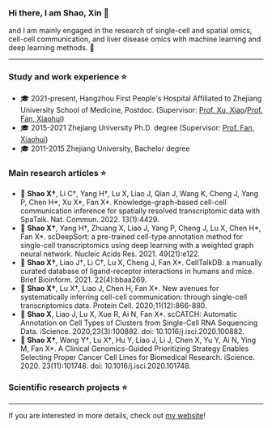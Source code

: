 ### Hi there, I am Shao, Xin 👋

and I am mainly engaged in the research of single-cell and spatial omics, cell-cell communication, and liver disease omics with machine learning and deep learning methods. 👀

---

### Study and work experience ⭐

- 🎓 2021-present, Hangzhou First People's Hospital Affiliated to Zhejiang University School of Medicine, Postdoc. (Supervisor: [Prof. Xu, Xiao](https://person.zju.edu.cn/0097425)/[Prof. Fan, Xiaohui](https://person.zju.edu.cn/fanxh))
- 🎓 2015-2021 Zhejiang University Ph.D. degree (Supervisor: [Prof. Fan, Xiaohui](https://person.zju.edu.cn/fanxh))
- 🎓 2011-2015 Zhejiang University, Bachelor degree

### Main research articles ⭐

- 📖 __Shao X†__, Li C†, Yang H†, Lu X, Liao J, Qian J, Wang K, Cheng J, Yang P, Chen H*, Xu X*, Fan X*. Knowledge-graph-based cell-cell communication inference for spatially resolved transcriptomic data with SpaTalk. Nat. Commun. 2022. 13(1):4429. 
- 📖 __Shao X†__, Yang H†, Zhuang X, Liao J, Yang P, Cheng J, Lu X, Chen H*, Fan X*. scDeepSort: a pre-trained cell-type annotation method for single-cell transcriptomics using deep learning with a weighted graph neural network. Nucleic Acids Res. 2021. 49(21):e122.
- 📖 __Shao X†__, Liao J†, Li C†, Lu X, Cheng J, Fan X*. CellTalkDB: a manually curated database of ligand-receptor interactions in humans and mice. Brief Bioinform. 2021. 22(4):bbaa269.
- 📖 __Shao X†__, Lu X†, Liao J, Chen H, Fan X*. New avenues for systematically inferring cell-cell communication: through single-cell transcriptomics data. Protein Cell. 2020;11(12):866-880.
- 📖 __Shao X__, Liao J, Lu X, Xue R, Ai N, Fan X*. scCATCH: Automatic Annotation on Cell Types of Clusters from Single-Cell RNA Sequencing Data. iScience. 2020;23(3):100882. doi: 10.1016/j.isci.2020.100882.
- 📖 __Shao X†__, Wang Y†, Lu X†, Hu Y, Liao J, Li J, Chen X, Yu Y, Ai N, Ying M, Fan X*. A Clinical Genomics-Guided Prioritizing Strategy Enables Selecting Proper Cancer Cell Lines for Biomedical Research. iScience. 2020. 23(11):101748. doi: 10.1016/j.isci.2020.101748. 

### Scientific research projects ⭐

---
If you are interested in more details, check out [my website](https://person.zju.edu.cn/shaoxin)!





